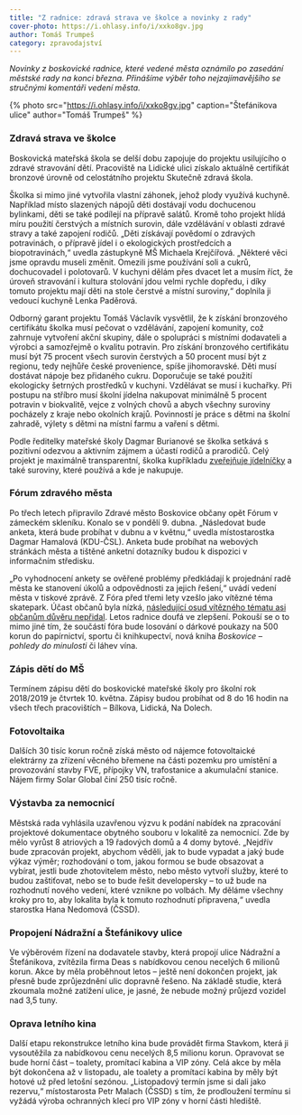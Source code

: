 ```yaml
---
title: "Z radnice: zdravá strava ve školce a novinky z rady"
cover-photo: https://i.ohlasy.info/i/xxko8gv.jpg
author: Tomáš Trumpeš
category: zpravodajství
---
```


*Novinky z boskovické radnice, které vedené města oznámilo po zasedání městské rady na konci března. Přinášíme výběr toho nejzajímavějšího se stručnými komentáři vedení města.*

{% photo src="https://i.ohlasy.info/i/xxko8gv.jpg" caption="Štefánikova ulice" author="Tomáš Trumpeš" %}

### Zdravá strava ve školce

Boskovická mateřská škola se delší dobu zapojuje do projektu usilujícího o zdravé stravování dětí. Pracoviště na Lidické ulici získalo aktuálně certifikát bronzové úrovně od celostátního projektu Skutečně zdravá škola. 

Školka si mimo jiné vytvořila vlastní záhonek, jehož plody využívá kuchyně. Například místo slazených nápojů děti dostávají vodu dochucenou bylinkami, děti se také podílejí na přípravě salátů. Kromě toho projekt hlídá míru použití čerstvých a místních surovin, dále vzdělávání v oblasti zdravé stravy a také zapojení rodičů. „Děti získávají povědomí o zdravých potravinách, o přípravě jídel i o ekologických prostředcích a biopotravinách,“ uvedla zástupkyně MŠ Michaela Krejčířová. „Některé věci jsme opravdu museli změnit. Omezili jsme používání soli a cukrů, dochucovadel i polotovarů. V kuchyni dělám přes dvacet let a musím říct, že úroveň stravování i kultura stolování jdou velmi rychle dopředu, i díky tomuto projektu mají děti na stole čerstvé a místní suroviny,“ doplnila ji vedoucí kuchyně Lenka Paděrová.

Odborný garant projektu Tomáš Václavík vysvětlil, že k získání bronzového certifikátu školka musí pečovat o vzdělávání, zapojení komunity, což zahrnuje vytvoření akční skupiny, dále o spolupráci s místními dodavateli a výrobci a samozřejmě o kvalitu potravin. Pro získání bronzového certifikátu musí být 75 procent všech surovin čerstvých a 50 procent musí být z regionu, tedy nejhůře české provenience, spíše jihomoravské. Děti musí dostávat nápoje bez přidaného cukru. Doporučuje se také použití ekologicky šetrných prostředků v kuchyni. Vzdělávat se musí i kuchařky. Při postupu na stříbro musí školní jídelna nakupovat minimálně 5 procent potravin v biokvalitě, vejce z volných chovů a abych všechny suroviny pocházely z kraje nebo okolních krajů. Povinností je práce s dětmi na školní zahradě, výlety s dětmi na místní farmu a vaření s dětmi.

Podle ředitelky mateřské školy Dagmar Burianové se školka setkává s pozitivní odezvou a aktivním zájmem a účastí rodičů a prarodičů. Celý projekt je maximálně transparentní, školka kupříkladu [zveřejňuje jídelníčky](http://www.msboskovice.cz/jidelnicek-3) a také suroviny, které používá a kde je nakupuje.

### Fórum zdravého města

Po třech letech připravilo Zdravé město Boskovice občany opět Fórum v zámeckém skleníku. Konalo se v pondělí 9. dubna. „Následovat bude anketa, která bude probíhat v dubnu a v květnu,“ uvedla místostarostka Dagmar Hamalová (KDU-ČSL). Anketa bude probíhat na webových stránkách města a tištěné anketní dotazníky budou k dispozici v informačním středisku.

„Po vyhodnocení ankety se ověřené problémy předkládají k projednání radě města ke stanovení úkolů a odpovědnosti za jejich řešení,“ uvádí vedení města v tiskové zprávě. Z Fóra před třemi lety vzešlo jako vítězné téma skatepark. Účast občanů byla nízká, [následující osud vítězného tématu asi občanům důvěru nepřidal](http://www.ohlasy.info/clanky/2017/09/komentar-ankety.html). Letos radnice doufá ve zlepšení. Pokouší se o to mimo jiné tím, že součástí fóra bude losování o dárkové poukazy na 500 korun do papírnictví, sportu či knihkupectví, nová kniha *Boskovice – pohledy do minulosti* či láhev vína. 

### Zápis dětí do MŠ

Termínem zápisu dětí do boskovické mateřské školy pro školní rok 2018/2019 je čtvrtek 10. května. Zápisy budou probíhat od 8 do 16 hodin na všech třech pracovištích – Bílkova, Lidická, Na Dolech.

### Fotovoltaika

Dalších 30 tisíc korun ročně získá město od nájemce fotovoltaické elektrárny za zřízení věcného břemene na části pozemku pro umístění a provozování stavby FVE, přípojky VN, trafostanice a akumulační stanice. Nájem firmy Solar Global činí 250 tisíc ročně.

### Výstavba za nemocnicí

Městská rada vyhlásila uzavřenou výzvu k podání nabídek na zpracování projektové dokumentace obytného souboru v lokalitě za nemocnicí. Zde by mělo vyrůst 8 atriových a 19 řadových domů a 4 domy bytové. „Nejdřív bude zpracován projekt, abychom věděli, jak to bude vypadat a jaký bude výkaz výměr; rozhodování o tom, jakou formou se bude obsazovat a vybírat, jestli bude zhotovitelem město, nebo město vytvoří služby, které to budou zaštiťovat, nebo se to bude řešit developersky – to už bude na rozhodnutí nového vedení, které vznikne po volbách. My děláme všechny kroky pro to, aby lokalita byla k tomuto rozhodnutí připravena,“ uvedla starostka Hana Nedomová (ČSSD).

### Propojení Nádražní a Štefánikovy ulice

Ve výběrovém řízení na dodavatele stavby, která propojí ulice Nádražní a Štefánikova, zvítězila firma Deas s nabídkovou cenou necelých 6 milionů korun. Akce by měla proběhnout letos – ještě není dokončen projekt, jak přesně bude zprůjezdnění ulic dopravně řešeno. Na základě studie, která zkoumala možné zatížení ulice, je jasné, že nebude možný průjezd vozidel nad 3,5 tuny.

### Oprava letního kina

Další etapu rekonstrukce letního kina bude provádět firma Stavkom, která ji vysoutěžila za nabídkovou cenu necelých 8,5 milionu korun. Opravovat se bude horní část – toalety, promítací kabina a VIP zóny. Celá akce by měla být dokončena až v listopadu, ale toalety a promítací kabina by měly být hotové už před letošní sezónou. „Listopadový termín jsme si dali jako rezervu,“ místostarosta Petr Malach (ČSSD) s tím, že prodloužení termínu si vyžádá výroba ochranných klecí pro VIP zóny v horní části hlediště.
